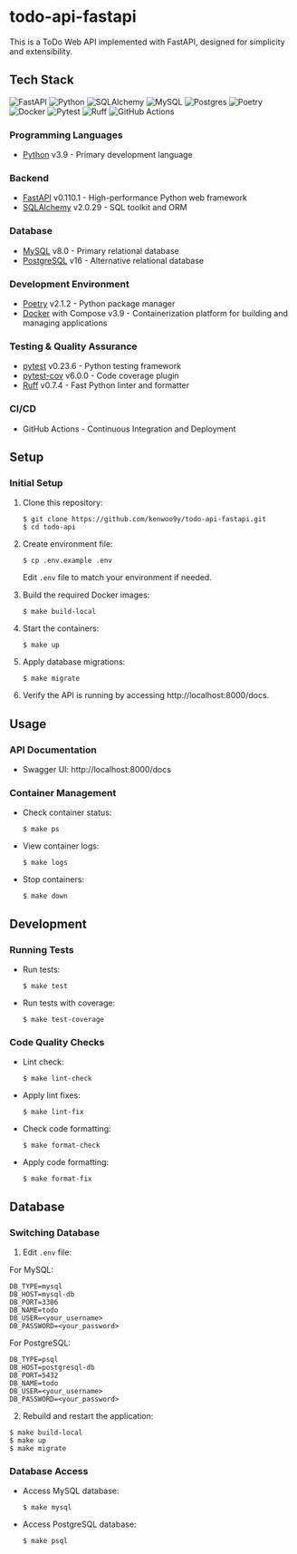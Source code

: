 # todo-api-fastapi

This is a ToDo Web API implemented with FastAPI, designed for simplicity and extensibility.

## Tech Stack

![FastAPI](https://img.shields.io/badge/FastAPI-005571?style=for-the-badge&logo=fastapi)
![Python](https://img.shields.io/badge/python-3670A0?style=for-the-badge&logo=python&logoColor=ffdd54)
![SQLAlchemy](https://img.shields.io/badge/SQLAlchemy-D71F00.svg?style=for-the-badge&logo=SQLAlchemy&logoColor=white)
![MySQL](https://img.shields.io/badge/mysql-4479A1.svg?style=for-the-badge&logo=mysql&logoColor=white)
![Postgres](https://img.shields.io/badge/postgres-%23316192.svg?style=for-the-badge&logo=postgresql&logoColor=white)
![Poetry](https://img.shields.io/badge/Poetry-%233B82F6.svg?style=for-the-badge&logo=poetry&logoColor=0B3D8D)
![Docker](https://img.shields.io/badge/docker-%230db7ed.svg?style=for-the-badge&logo=docker&logoColor=white)
![Pytest](https://img.shields.io/badge/pytest-%23ffffff.svg?style=for-the-badge&logo=pytest&logoColor=2f9fe3)
![Ruff](https://img.shields.io/badge/Ruff-D7FF64.svg?style=for-the-badge&logo=Ruff&logoColor=black)
![GitHub Actions](https://img.shields.io/badge/github%20actions-%232671E5.svg?style=for-the-badge&logo=githubactions&logoColor=white)

### Programming Languages
- [Python](https://www.python.org/) v3.9 - Primary development language

### Backend
- [FastAPI](https://fastapi.tiangolo.com/) v0.110.1 - High-performance Python web framework
- [SQLAlchemy](https://www.sqlalchemy.org/) v2.0.29 - SQL toolkit and ORM

### Database
- [MySQL](https://www.mysql.com/) v8.0 - Primary relational database
- [PostgreSQL](https://www.postgresql.org/) v16 - Alternative relational database

### Development Environment
- [Poetry](https://python-poetry.org/) v2.1.2 - Python package manager
- [Docker](https://www.docker.com/) with Compose v3.9 - Containerization platform for building and managing applications

### Testing & Quality Assurance
- [pytest](https://docs.pytest.org/) v0.23.6 - Python testing framework
- [pytest-cov](https://pytest-cov.readthedocs.io/) v6.0.0 - Code coverage plugin
- [Ruff](https://docs.astral.sh/ruff/) v0.7.4 - Fast Python linter and formatter

### CI/CD
- GitHub Actions - Continuous Integration and Deployment

## Setup
### Initial Setup
1. Clone this repository:
    ```
    $ git clone https://github.com/kenwoo9y/todo-api-fastapi.git
    $ cd todo-api
    ```

2. Create environment file:
    ```
    $ cp .env.example .env
    ```
    Edit `.env` file to match your environment if needed.

3. Build the required Docker images:
    ```
    $ make build-local
    ```

4. Start the containers:
    ```
    $ make up
    ```

5. Apply database migrations:
    ```
    $ make migrate
    ```

6. Verify the API is running by accessing http://localhost:8000/docs.

## Usage
### API Documentation
- Swagger UI: http://localhost:8000/docs

### Container Management
- Check container status:
    ```
    $ make ps
    ```
- View container logs:
    ```
    $ make logs
    ```
- Stop containers:
    ```
    $ make down
    ```

## Development
### Running Tests
- Run tests:
    ```
    $ make test
    ```
- Run tests with coverage:
    ```
    $ make test-coverage
    ```
### Code Quality Checks
- Lint check:
    ```
    $ make lint-check
    ```
- Apply lint fixes:
    ```
    $ make lint-fix
    ```
- Check code formatting:
    ```
    $ make format-check
    ```
- Apply code formatting:
    ```
    $ make format-fix
    ```

## Database
### Switching Database
1. Edit `.env` file:

For MySQL:
```
DB_TYPE=mysql
DB_HOST=mysql-db
DB_PORT=3306
DB_NAME=todo
DB_USER=<your_username>
DB_PASSWORD=<your_password>
```

For PostgreSQL:
```
DB_TYPE=psql
DB_HOST=postgresql-db
DB_PORT=5432
DB_NAME=todo
DB_USER=<your_username>
DB_PASSWORD=<your_password>
```

2. Rebuild and restart the application:
```
$ make build-local
$ make up
$ make migrate
```

### Database Access
- Access MySQL database:
    ```
    $ make mysql
    ```
- Access PostgreSQL database:
    ```
    $ make psql
    ```
